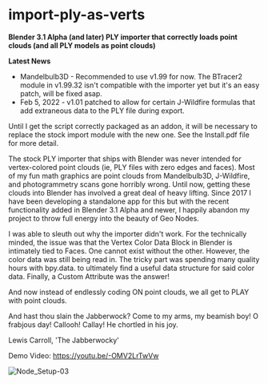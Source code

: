 # import-ply-as-verts
<strong>Blender 3.1 Alpha (and later) PLY importer that correctly loads point clouds (and all PLY models as point clouds)</strong>

<b>Latest News</b>

* Mandelbulb3D - Recommended to use v1.99 for now.  The BTracer2 module in v1.99.32 isn't compatible with the importer yet but it's an easy patch, will be fixed asap.
* Feb 5, 2022 - v1.01 patched to allow for certain J-Wildfire formulas that add extraneous data to the PLY file during export.

Until I get the script correctly packaged as an addon, it will be necessary to replace the stock import module with the new one.  See the Install.pdf file for more detail.

The stock PLY importer that ships with Blender was never intended for vertex-colored point clouds (ie, PLY files with zero edges and faces). Most of my fun math graphics are point clouds from Mandelbulb3D, J-Wildfire, and photogrammetry scans gone horribly wrong. Until now, getting these clouds into Blender has involved a great deal of heavy lifting.
Since 2017 I have been developing a standalone app for this but with the recent functionality added in Blender 3.1 Alpha and newer, I happily abandon my project to throw full energy into the beauty of Geo Nodes.

I was able to sleuth out why the importer didn't work.  For the technically minded, the issue was that the Vertex Color Data Block in Blender is intimately tied to Faces.  One cannot exist without the other.  However, the color data was still being read in.  The tricky part was spending many quality hours with bpy.data. <autocomplete> to ultimately find a useful data structure for said color data.  Finally, a Custom Attribute was the answer!  
  
And now instead of endlessly coding ON point clouds, we all get to PLAY with point clouds. 

  
And hast thou slain the Jabberwock?
Come to my arms, my beamish boy!
O frabjous day! Callooh! Callay!
He chortled in his joy.

Lewis Carroll, 'The Jabberwocky'

  
  Demo Video: https://youtu.be/-OMV2LrTwVw



![Node_Setup-03](https://user-images.githubusercontent.com/24717972/152687145-69a525ee-cc62-4d4f-a06f-d223800e9d29.jpg)
